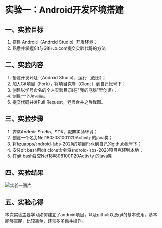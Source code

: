 # 实验一：Android开发环境搭建

## 一、实验目标
1. 搭建 Android（Android Studio）开发环境；
2. 熟悉并掌握Git与GitHub.com提交实验代码的方法

## 二、实验内容
1. 搭建开发环境（Android Studio），运行（截图）；
2. 加入Git项目（Fork），将项目克隆（Clone）到自己帐号下；
3. 创建以学号命名的个人实验目录(在"我的电脑"里创建)；
4. 创建一个Java类。
5. 提交代码并发Pull Request，老师合并之后截图。

## 三、实验步骤
1. 安装Android Studio，SDK，配置实验环境；
2. 创建一个名为Net1808081001120Activity 的java类；
3. 将hzuapps/android-labs-2020的项目Fork到自己的github账号下；
4. 安装git bash用git clone命令将android-labs-2020项目克隆到本地；
5. 在git bash提交Net1808081001120Activity 的java类

## 四、实验结果
![实验一图片](https://github.com/SaTarU1IX/android-labs-2020/blob/master/students/Net1808081001120Activity.png)

## 五、实验心得
本次实验主要学习如何建立了android项目，以及github以及git的基本使用，基本能够掌握，比较简单，还需多多动手操作。
